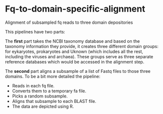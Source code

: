 # Fq-to-domain-specific-alignment
Alignment of subsampled fq reads to three domain depositories

This pipelines have two parts:

The **first** part takes the NCBI taxonomy database and based on the taxonomy information they provide, it creates three different domain groups: for eykaryotes, prokaryotes and Uknown (which includes all the rest, including the viruses and archaea).
These groups serve as three separate reference databases which would be accessed in the alignment step. 

The **second** part aligns a subsample of a list of Fastq files to those three domains. To be a bit more detailed the pipeline: 
- Reads in each fq file. 
- Converts them to a temporary fa file.
- Picks a random subsample. 
- Aligns that subsample to each BLAST file. 
- The data are depicted using R.
